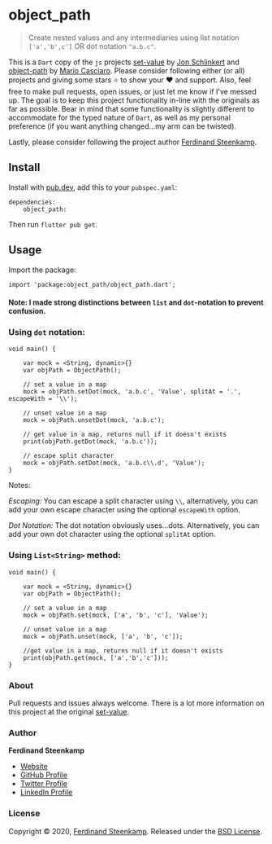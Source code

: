 # object_path

> Create nested values and any intermediaries using list notation `['a','b',c']` OR dot notation `"a.b.c"`.

This is a `Dart` copy of the `js` projects [set-value](https://www.npmjs.com/package/set-value) by [Jon Schlinkert](https://github.com/jonschlinkert) and [object-path](https://www.npmjs.com/package/object-path) by [Mario Casciaro](https://github.com/mariocasciaro).
Please consider following either (or all) projects and giving some stars :star: to show your :heart: and support.
Also, feel free to make pull requests, open issues, or just let me know if I've messed up. The goal is to keep this project functionality in-line with the originals as far as possible. Bear in mind that some functionality is slightly different to accommodate for the typed nature of `Dart`, as well as my personal preference (if you want anything changed...my arm can be twisted).


Lastly, please consider following the project author [Ferdinand Steenkamp](https://github.com/Ferdzzzzzzzz/).

## Install
Install with [pub.dev](https://pub.dev/), add this to your `pubspec.yaml`:

    dependencies:
        object_path:
Then run `flutter pub get`.

## Usage

Import the package:
    
    import 'package:object_path/object_path.dart';

#### Note: I made strong distinctions between `list` and `dot`-notation to prevent confusion.

### Using `dot` notation:
    
    void main() {
        
        var mock = <String, dynamic>{}
        var objPath = ObjectPath();
        
        // set a value in a map
        mock = objPath.setDot(mock, 'a.b.c', 'Value', splitAt = '.', escapeWith = '\\');
        
        // unset value in a map
        mock = objPath.unsetDot(mock, 'a.b.c');
        
        // get value in a map, returns null if it doesn't exists
        print(objPath.getDot(mock, 'a.b.c'));

        // escape split character
        mock = objPath.setDot(mock, 'a.b.c\\.d', 'Value');
    }

Notes:

*Escaping:* You can escape a split character using `\\`, alternatively, you can add your own escape character using the optional `escapeWith` option.

*Dot Notation:* The dot notation obviously uses...dots. Alternatively, you can add your own dot character using the optional `splitAt` option.

### Using `List<String>` method:
    
    void main() {
        
        var mock = <String, dynamic>{}
        var objPath = ObjectPath();
        
        // set a value in a map
        mock = objPath.set(mock, ['a', 'b', 'c'], 'Value');
        
        // unset value in a map
        mock = objPath.unset(mock, ['a', 'b', 'c']);
        
        //get value in a map, returns null if it doesn't exists
        print(objPath.get(mock, ['a','b','c']));
    }



### About

Pull requests and issues always welcome. There is a lot more information on this project at the original [set-value](https://www.npmjs.com/package/set-value). 

### Author

**Ferdinand Steenkamp**

* [Website](https://ferdzz.com)
* [GitHub Profile](https://github.com/Ferdzzzzzzzz)
* [Twitter Profile](https://twitter.com/therealferdz)
* [LinkedIn Profile](https://www.linkedin.com/in/ferdinand-steenkamp-552335181/)



### License

Copyright © 2020, [Ferdinand Steenkamp](https://github.com/Ferdzzzzzzzz).
Released under the [BSD License](LICENSE).




